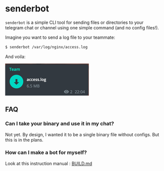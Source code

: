 # senderbot

`senderbot` is a simple CLI tool for sending files or directories 
to your telegram chat or channel using one simple command 
(and no config files!).

Imagine you want to send a log file to your teammate:

```bash
$ senderbot /var/log/nginx/access.log
```

And voila:

![team-log](./assets/img/team-log.png?raw=true)

## FAQ

### Can I take your binary and use it in my chat?

Not yet. By design, I wanted it to be a single binary file without configs.
But this is in the plans.

### How can I make a bot for myself?

Look at this instruction manual : [BUILD.md](./assets/docs/BUILD.md)
